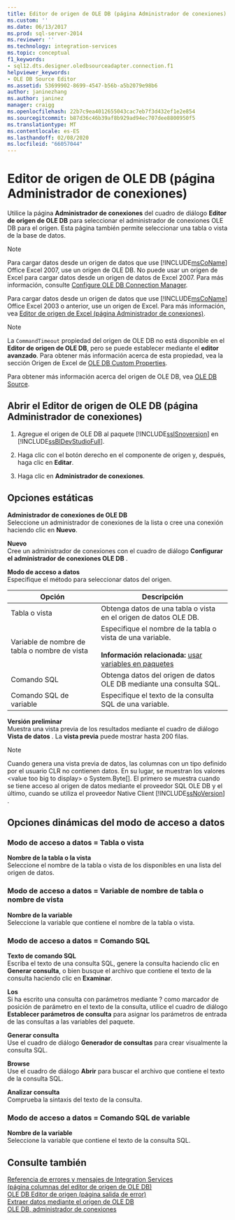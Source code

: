 ```yaml
---
title: Editor de origen de OLE DB (página Administrador de conexiones) | Microsoft Docs
ms.custom: ''
ms.date: 06/13/2017
ms.prod: sql-server-2014
ms.reviewer: ''
ms.technology: integration-services
ms.topic: conceptual
f1_keywords:
- sql12.dts.designer.oledbsourceadapter.connection.f1
helpviewer_keywords:
- OLE DB Source Editor
ms.assetid: 53699902-8699-4547-b56b-a5b2079e98b6
author: janinezhang
ms.author: janinez
manager: craigg
ms.openlocfilehash: 22b7c9ea4012655043cac7eb7f3d432ef1e2e854
ms.sourcegitcommit: b87d36c46b39af8b929ad94ec707dee8800950f5
ms.translationtype: MT
ms.contentlocale: es-ES
ms.lasthandoff: 02/08/2020
ms.locfileid: "66057044"
---
```

# <a name="ole-db-source-editor-connection-manager-page"></a>Editor de origen de OLE DB (página Administrador de conexiones)
  Utilice la página **Administrador de conexiones** del cuadro de diálogo **Editor de origen de OLE DB** para seleccionar el administrador de conexiones OLE DB para el origen. Esta página también permite seleccionar una tabla o vista de la base de datos.  
  
> [!NOTE]  
>  Para cargar datos desde un origen de datos que use [!INCLUDE[msCoName](../includes/msconame-md.md)] Office Excel 2007, use un origen de OLE DB. No puede usar un origen de Excel para cargar datos desde un origen de datos de Excel 2007. Para más información, consulte [Configure OLE DB Connection Manager](configure-ole-db-connection-manager.md).  
>   
>  Para cargar datos desde un origen de datos que use [!INCLUDE[msCoName](../includes/msconame-md.md)] Office Excel 2003 o anterior, use un origen de Excel. Para más información, vea [Editor de origen de Excel &#40;página Administrador de conexiones&#41;](../../2014/integration-services/excel-source-editor-connection-manager-page.md).  
  
> [!NOTE]  
>  La `CommandTimeout` propiedad del origen de OLE DB no está disponible en el **Editor de origen de OLE DB**, pero se puede establecer mediante el **editor avanzado**. Para obtener más información acerca de esta propiedad, vea la sección Origen de Excel de [OLE DB Custom Properties](data-flow/ole-db-custom-properties.md).  
  
 Para obtener más información acerca del origen de OLE DB, vea [OLE DB Source](data-flow/ole-db-source.md).  
  
## <a name="open-the-ole-db-source-editor-connection-manager-page"></a>Abrir el Editor de origen de OLE DB (página Administrador de conexiones)  
  
1.  Agregue el origen de OLE DB al paquete [!INCLUDE[ssISnoversion](../includes/ssisnoversion-md.md)] en [!INCLUDE[ssBIDevStudioFull](../includes/ssbidevstudiofull-md.md)].  
  
2.  Haga clic con el botón derecho en el componente de origen y, después, haga clic en **Editar**.  
  
3.  Haga clic en **Administrador de conexiones**.  
  
## <a name="static-options"></a>Opciones estáticas  
 **Administrador de conexiones de OLE DB**  
 Seleccione un administrador de conexiones de la lista o cree una conexión haciendo clic en **Nuevo**.  
  
 **Nuevo**  
 Cree un administrador de conexiones con el cuadro de diálogo **Configurar el administrador de conexiones OLE DB** .  
  
 **Modo de acceso a datos**  
 Especifique el método para seleccionar datos del origen.  
  
|Opción|Descripción|  
|------------|-----------------|  
|Tabla o vista|Obtenga datos de una tabla o vista en el origen de datos OLE DB.|  
|Variable de nombre de tabla o nombre de vista|Especifique el nombre de la tabla o vista de una variable.<br /><br /> **Información relacionada:** [usar variables en paquetes](../../2014/integration-services/use-variables-in-packages.md)|  
|Comando SQL|Obtenga datos del origen de datos OLE DB mediante una consulta SQL.|  
|Comando SQL de variable|Especifique el texto de la consulta SQL de una variable.|  
  
 **Versión preliminar**  
 Muestra una vista previa de los resultados mediante el cuadro de diálogo **Vista de datos** . La **vista previa** puede mostrar hasta 200 filas.  
  
> [!NOTE]  
>  Cuando genera una vista previa de datos, las columnas con un tipo definido por el usuario CLR no contienen datos. En su lugar, se muestran los valores \<value too big to display> o System.Byte[]. El primero se muestra cuando se tiene acceso al origen de datos mediante el proveedor SQL OLE DB y el último, cuando se utiliza el proveedor Native Client [!INCLUDE[ssNoVersion](../includes/ssnoversion-md.md)] .  
  
## <a name="data-access-mode-dynamic-options"></a>Opciones dinámicas del modo de acceso a datos  
  
### <a name="data-access-mode--table-or-view"></a>Modo de acceso a datos = Tabla o vista  
 **Nombre de la tabla o la vista**  
 Seleccione el nombre de la tabla o vista de los disponibles en una lista del origen de datos.  
  
### <a name="data-access-mode--table-name-or-view-name-variable"></a>Modo de acceso a datos = Variable de nombre de tabla o nombre de vista  
 **Nombre de la variable**  
 Seleccione la variable que contiene el nombre de la tabla o vista.  
  
### <a name="data-access-mode--sql-command"></a>Modo de acceso a datos = Comando SQL  
 **Texto de comando SQL**  
 Escriba el texto de una consulta SQL, genere la consulta haciendo clic en **Generar consulta**, o bien busque el archivo que contiene el texto de la consulta haciendo clic en **Examinar**.  
  
 **Los**  
 Si ha escrito una consulta con parámetros mediante ? como marcador de posición de parámetro en el texto de la consulta, utilice el cuadro de diálogo **Establecer parámetros de consulta** para asignar los parámetros de entrada de las consultas a las variables del paquete.  
  
 **Generar consulta**  
 Use el cuadro de diálogo **Generador de consultas** para crear visualmente la consulta SQL.  
  
 **Browse**  
 Use el cuadro de diálogo **Abrir** para buscar el archivo que contiene el texto de la consulta SQL.  
  
 **Analizar consulta**  
 Comprueba la sintaxis del texto de la consulta.  
  
### <a name="data-access-mode--sql-command-from-variable"></a>Modo de acceso a datos = Comando SQL de variable  
 **Nombre de la variable**  
 Seleccione la variable que contiene el texto de la consulta SQL.  
  
## <a name="see-also"></a>Consulte también  
 [Referencia de errores y mensajes de Integration Services](../../2014/integration-services/integration-services-error-and-message-reference.md)   
 [&#40;página columnas del editor de origen de OLE DB&#41;](../../2014/integration-services/ole-db-source-editor-columns-page.md)   
 [OLE DB Editor de origen &#40;página salida de error&#41;](../../2014/integration-services/ole-db-source-editor-error-output-page.md)   
 [Extraer datos mediante el origen de OLE DB](data-flow/extract-data-by-using-the-ole-db-source.md)   
 [OLE DB, administrador de conexiones](connection-manager/ole-db-connection-manager.md)  
  
  
